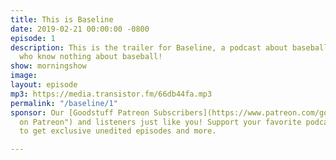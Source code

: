 ```yaml
---
title: This is Baseline
date: 2019-02-21 00:00:00 -0800
episode: 1
description: This is the trailer for Baseline, a podcast about baseball by people
  who know nothing about baseball!
show: morningshow
image: 
layout: episode
mp3: https://media.transistor.fm/66db44fa.mp3
permalink: "/baseline/1"
sponsor: Our [Goodstuff Patreon Subscribers](https://www.patreon.com/goodstuff "Goodstuff
  on Patreon") and listeners just like you! Support your favorite podcasts directly
  to get exclusive unedited episodes and more.

---
```

